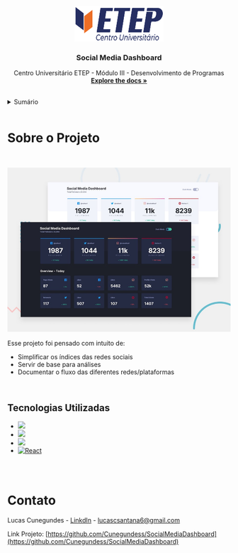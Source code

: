 <a name="readme-top"></a>

<!-- PROJECT SHIELDS -->
<!--
*** I'm using markdown "reference style" links for readability.
*** Reference links are enclosed in brackets [ ] instead of parentheses ( ).
*** See the bottom of this document for the declaration of the reference variables
*** for contributors-url, forks-url, etc. This is an optional, concise syntax you may use.
*** https://www.markdownguide.org/basic-syntax/#reference-style-links
-->

<!-- [![Contributors][contributors-shield]][contributors-url]
[![Forks][forks-shield]][forks-url]
[![Stargazers][stars-shield]][stars-url]
[![Issues][issues-shield]][issues-url]
[![MIT License][license-shield]][license-url]
[![LinkedIn][linkedin-shield]][linkedin-url] -->

<!-- PROJECT LOGO -->
<br />
<div align="center">
  <a href="https://github.com/Cunegundess/SocialMediaDashboard">
    <img src="./images/logoEtep.png" alt="Logo" width="200" height="80">
  </a>

<h3 align="center">Social Media Dashboard</h3>

  <p align="center">
    Centro Universitário ETEP - Módulo III - Desenvolvimento de Programas
    <br />
    <a href="https://github.com/Cunegundess/SocialMediaDashboard"><strong>Explore the docs »</strong></a>
    <br />
    <br />
    <!-- <a href="https://github.com/Cunegundess/SocialMediaDashboard">View Demo</a>
    ·
    <a href="https://github.com/Cunegundess/SocialMediaDashboard/issues">Report Bug</a>
    ·
    <a href="https://github.com/Cunegundess/SocialMediaDashboard/issues">Request Feature</a> -->
  </p>
</div>

<!-- TABLE OF CONTENTS -->
<details>
  <summary>Sumário</summary>
  <ol>
    <li>
      <a href="#sobre-o-projeto">Sobre o Projeto</a>
      <ul>
        <li><a href="#tecnologias-utilizadas">Tecnologias Utilizadas</a></li>
      </ul>
    </li>
    <!-- <li>
      <a href="#getting-started">Getting Started</a>
      <ul>
        <li><a href="#prerequisites">Prerequisites</a></li>
        <li><a href="#installation">Installation</a></li>
      </ul>
    </li> -->
    <!-- <li><a href="#usage">Usage</a></li> -->
    <!-- <li><a href="#contributing">Contributing</a></li>
    <li><a href="#license">License</a></li> -->
    <li><a href="#contato">Contato</a></li>
    <!-- <li><a href="#acknowledgments">Acknowledgments</a></li> -->
  </ol>
</details>
</br>
<!-- Sobre o Projeto -->

# Sobre o Projeto

</br>

<!-- [![Product Name Screen Shot][product-screenshot]](https://example.com) -->

![Preview](images/desktop-preview.jpg)

Esse projeto foi pensado com intuito de:

- Simplificar os índices das redes sociais
- Servir de base para análises
- Documentar o fluxo das diferentes redes/plataformas

<!-- <p align="right">[<a href="#readme-top">back to top</a>]</p> -->

</br>

## Tecnologias Utilizadas

<!-- - [![Next][next.js]][next-url]
- [![Vue][vue.js]][vue-url]
- [![Angular][angular.io]][angular-url]
- [![Svelte][svelte.dev]][svelte-url]
- [![Laravel][laravel.com]][laravel-url]
- [![Bootstrap][bootstrap.com]][bootstrap-url]
- [![JQuery][jquery.com]][jquery-url] -->

- <img src="https://img.shields.io/badge/HTML5-E34F26?style=for-the-badge&logo=html5&logoColor=white" />
- <img src="https://img.shields.io/badge/Sass-CC6699?style=for-the-badge&logo=sass&logoColor=white" />
- <img src="https://img.shields.io/badge/TypeScript-007ACC?style=for-the-badge&logo=typescript&logoColor=white" />
- [![React][react.js]][react-url]

<!-- <p align="right">[<a href="#readme-top">back to top</a>]</p> -->

<!-- GETTING STARTED -->

<!-- ## Getting Started

This is an example of how you may give instructions on setting up your project locally.
To get a local copy up and running follow these simple example steps.

### Prerequisites

This is an example of how to list things you need to use the software and how to install them.

- npm
  ```sh
  npm install npm@latest -g
  ```

### Installation

1. Get a free API Key at [https://example.com](https://example.com)
2. Clone the repo
   ```sh
   git clone https://github.com/Cunegundess/SocialMediaDashboard.git
   ```
3. Install NPM packages
   ```sh
   npm install
   ```
4. Enter your API in `config.js`
   ```js
   const API_KEY = "ENTER YOUR API";
   ```

<!-- <p align="right">[<a href="#readme-top">back to top</a>]</p> -->

<!-- USAGE EXAMPLES -->

<!--## Usage

Use this space to show useful examples of how a project can be used. Additional screenshots, code examples and demos work well in this space. You may also link to more resources.

_For more examples, please refer to the [Documentation](https://example.com)_

<!-- <p align="right">[<a href="#readme-top">back to top</a>]</p> -->

<!-- ROADMAP -->
</br>
<!-- See the [open issues](https://github.com/Cunegundess/SocialMediaDashboard/issues) for a full list of proposed features (and known issues). -->

<!-- <p align="right">[<a href="#readme-top">back to top</a>]</p> -->

<!-- CONTRIBUTING -->

<!-- ## Contributing

Contributions are what make the open source community such an amazing place to learn, inspire, and create. Any contributions you make are **greatly appreciated**.

If you have a suggestion that would make this better, please fork the repo and create a pull request. You can also simply open an issue with the tag "enhancement".
Don't forget to give the project a star! Thanks again!

1. Fork the Project
2. Create your Feature Branch (`git checkout -b feature/AmazingFeature`)
3. Commit your Changes (`git commit -m 'Add some AmazingFeature'`)
4. Push to the Branch (`git push origin feature/AmazingFeature`)
5. Open a Pull Request -->

<!-- <p align="right">[<a href="#readme-top">back to top</a>]</p> -->

<!-- LICENSE -->

<!-- ## License

Distributed under the MIT License. See `LICENSE.txt` for more information.

<!-- <p align="right">[<a href="#readme-top">back to top</a>]</p> -->

<!-- CONTACT -->

</br>

# Contato

Lucas Cunegundes - [LinkdIn](https://www.linkedin.com/in/lucas-cunegundes) - lucascsantana6@gmail.com

Link Projeto: [https://github.com/Cunegundess/SocialMediaDashboard](https://github.com/Cunegundess/SocialMediaDashboard)

<!-- <p align="right">[<a href="#readme-top">back to top</a>]</p> -->

<!-- ACKNOWLEDGMENTS -->

<!-- ## Acknowledgments

- []()
- []()
- []()

<!-- <p align="right">[<a href="#readme-top">back to top</a>]</p> -->

<!-- MARKDOWN LINKS & IMAGES -->
<!-- https://www.markdownguide.org/basic-syntax/#reference-style-links -->

[contributors-shield]: https://img.shields.io/github/contributors/Cunegundess/SocialMediaDashboard.svg?style=for-the-badge
[contributors-url]: https://github.com/Cunegundess/SocialMediaDashboard/graphs/contributors
[forks-shield]: https://img.shields.io/github/forks/Cunegundess/SocialMediaDashboard.svg?style=for-the-badge
[forks-url]: https://github.com/Cunegundess/SocialMediaDashboard/network/members
[stars-shield]: https://img.shields.io/github/stars/Cunegundess/SocialMediaDashboard.svg?style=for-the-badge
[stars-url]: https://github.com/Cunegundess/SocialMediaDashboard/stargazers
[issues-shield]: https://img.shields.io/github/issues/Cunegundess/SocialMediaDashboard.svg?style=for-the-badge
[issues-url]: https://github.com/Cunegundess/SocialMediaDashboard/issues
[license-shield]: https://img.shields.io/github/license/Cunegundess/SocialMediaDashboard.svg?style=for-the-badge
[license-url]: https://github.com/Cunegundess/SocialMediaDashboard/blob/master/LICENSE.txt
[linkedin-shield]: https://img.shields.io/badge/-LinkedIn-black.svg?style=for-the-badge&logo=linkedin&colorB=555
[linkedin-url]: https://linkedin.com/in/linkedin_username
[product-screenshot]: images/screenshot.png
[next.js]: https://img.shields.io/badge/next.js-000000?style=for-the-badge&logo=nextdotjs&logoColor=white
[next-url]: https://nextjs.org/
[react.js]: https://img.shields.io/badge/React-20232A?style=for-the-badge&logo=react&logoColor=61DAFB
[react-url]: https://reactjs.org/
[vue.js]: https://img.shields.io/badge/Vue.js-35495E?style=for-the-badge&logo=vuedotjs&logoColor=4FC08D
[vue-url]: https://vuejs.org/
[angular.io]: https://img.shields.io/badge/Angular-DD0031?style=for-the-badge&logo=angular&logoColor=white
[angular-url]: https://angular.io/
[svelte.dev]: https://img.shields.io/badge/Svelte-4A4A55?style=for-the-badge&logo=svelte&logoColor=FF3E00
[svelte-url]: https://svelte.dev/
[laravel.com]: https://img.shields.io/badge/Laravel-FF2D20?style=for-the-badge&logo=laravel&logoColor=white
[laravel-url]: https://laravel.com
[bootstrap.com]: https://img.shields.io/badge/Bootstrap-563D7C?style=for-the-badge&logo=bootstrap&logoColor=white
[bootstrap-url]: https://getbootstrap.com
[jquery.com]: https://img.shields.io/badge/jQuery-0769AD?style=for-the-badge&logo=jquery&logoColor=white
[jquery-url]: https://jquery.com
